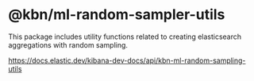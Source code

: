 # @kbn/ml-random-sampler-utils

This package includes utility functions related to creating elasticsearch aggregations with random sampling.

https://docs.elastic.dev/kibana-dev-docs/api/kbn-ml-random-sampling-utils

